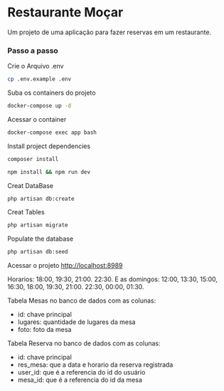 
# Restaurante Moçar
Um projeto de uma aplicação para fazer reservas em um restaurante.

### Passo a passo
Crie o Arquivo .env
```sh
cp .env.example .env
```

Suba os containers do projeto
```sh
docker-compose up -d
```

Acessar o container
```sh
docker-compose exec app bash
```

Install project dependencies
```sh
composer install
```
```sh
npm install && npm run dev
```

Creat DataBase
```sh
php artisan db:create
```

Creat Tables
```sh
php artisan migrate
```

Populate the database
```sh
php artisan db:seed
```

Acessar o projeto
[http://localhost:8989](http://localhost:8989)


Horarios: 18:00, 19:30, 21:00. 22:30. E as domingos: 12:00, 13:30, 15:00, 16:30, 18:00, 19:30, 21:00. 22:30, 00:00, 01:30.

Tabela Mesas no banco de dados com as colunas:
- id: chave principal
- lugares: quantidade de lugares da mesa
- foto: foto da mesa

Tabela Reserva no banco de dados com as colunas:
- id: chave principal
- res_mesa: que a data e horario da reserva registrada
- user_id: que é a referencia do id do usuário
- mesa_id: que é a referencia do id da mesa

